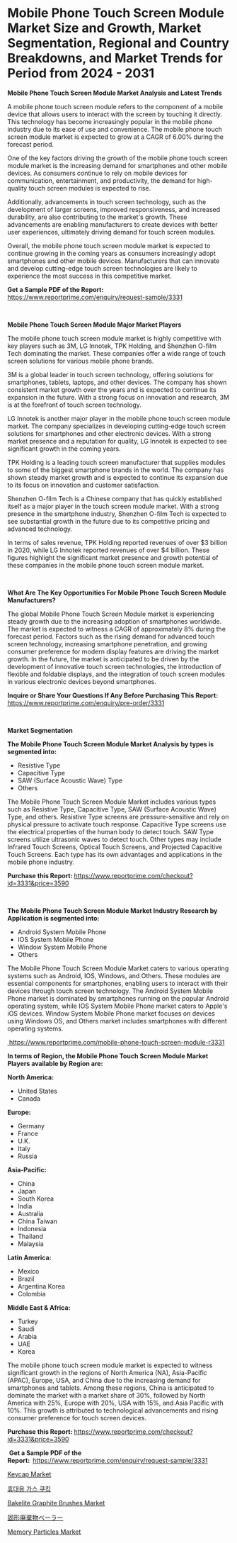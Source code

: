 <p><h1>Mobile Phone Touch Screen Module Market Size and Growth, Market Segmentation, Regional and Country Breakdowns, and Market Trends for Period from 2024 -  2031</h1></p><p><strong>Mobile Phone Touch Screen Module Market Analysis and Latest Trends</strong></p>
<p><p>A mobile phone touch screen module refers to the component of a mobile device that allows users to interact with the screen by touching it directly. This technology has become increasingly popular in the mobile phone industry due to its ease of use and convenience. The mobile phone touch screen module market is expected to grow at a CAGR of 6.00% during the forecast period.</p><p>One of the key factors driving the growth of the mobile phone touch screen module market is the increasing demand for smartphones and other mobile devices. As consumers continue to rely on mobile devices for communication, entertainment, and productivity, the demand for high-quality touch screen modules is expected to rise.</p><p>Additionally, advancements in touch screen technology, such as the development of larger screens, improved responsiveness, and increased durability, are also contributing to the market's growth. These advancements are enabling manufacturers to create devices with better user experiences, ultimately driving demand for touch screen modules.</p><p>Overall, the mobile phone touch screen module market is expected to continue growing in the coming years as consumers increasingly adopt smartphones and other mobile devices. Manufacturers that can innovate and develop cutting-edge touch screen technologies are likely to experience the most success in this competitive market.</p></p>
<p><strong>Get a Sample PDF of the Report:&nbsp;</strong> <a href="https://www.reportprime.com/enquiry/request-sample/3331">https://www.reportprime.com/enquiry/request-sample/3331</a></p>
<p>&nbsp;</p>
<p><strong>Mobile Phone Touch Screen Module Major Market Players</strong></p>
<p><p>The mobile phone touch screen module market is highly competitive with key players such as 3M, LG Innotek, TPK Holding, and Shenzhen O-film Tech dominating the market. These companies offer a wide range of touch screen solutions for various mobile phone brands.</p><p>3M is a global leader in touch screen technology, offering solutions for smartphones, tablets, laptops, and other devices. The company has shown consistent market growth over the years and is expected to continue its expansion in the future. With a strong focus on innovation and research, 3M is at the forefront of touch screen technology.</p><p>LG Innotek is another major player in the mobile phone touch screen module market. The company specializes in developing cutting-edge touch screen solutions for smartphones and other electronic devices. With a strong market presence and a reputation for quality, LG Innotek is expected to see significant growth in the coming years.</p><p>TPK Holding is a leading touch screen manufacturer that supplies modules to some of the biggest smartphone brands in the world. The company has shown steady market growth and is expected to continue its expansion due to its focus on innovation and customer satisfaction.</p><p>Shenzhen O-film Tech is a Chinese company that has quickly established itself as a major player in the touch screen module market. With a strong presence in the smartphone industry, Shenzhen O-film Tech is expected to see substantial growth in the future due to its competitive pricing and advanced technology.</p><p>In terms of sales revenue, TPK Holding reported revenues of over $3 billion in 2020, while LG Innotek reported revenues of over $4 billion. These figures highlight the significant market presence and growth potential of these companies in the mobile phone touch screen module market.</p></p>
<p>&nbsp;</p>
<p><strong>What Are The Key Opportunities For Mobile Phone Touch Screen Module Manufacturers?</strong></p>
<p><p>The global Mobile Phone Touch Screen Module market is experiencing steady growth due to the increasing adoption of smartphones worldwide. The market is expected to witness a CAGR of approximately 8% during the forecast period. Factors such as the rising demand for advanced touch screen technology, increasing smartphone penetration, and growing consumer preference for modern display features are driving the market growth. In the future, the market is anticipated to be driven by the development of innovative touch screen technologies, the introduction of flexible and foldable displays, and the integration of touch screen modules in various electronic devices beyond smartphones.</p></p>
<p><strong>Inquire or Share Your Questions If Any Before Purchasing This Report:</strong> <a href="https://www.reportprime.com/enquiry/pre-order/3331">https://www.reportprime.com/enquiry/pre-order/3331</a></p>
<p>&nbsp;</p>
<p><strong>Market Segmentation</strong></p>
<p><strong>The Mobile Phone Touch Screen Module Market Analysis by types is segmented into:</strong></p>
<p><ul><li>Resistive Type</li><li>Capacitive Type</li><li>SAW (Surface Acoustic Wave) Type</li><li>Others</li></ul></p>
<p><p>The Mobile Phone Touch Screen Module Market includes various types such as Resistive Type, Capacitive Type, SAW (Surface Acoustic Wave) Type, and others. Resistive Type screens are pressure-sensitive and rely on physical pressure to activate touch response. Capacitive Type screens use the electrical properties of the human body to detect touch. SAW Type screens utilize ultrasonic waves to detect touch. Other types may include Infrared Touch Screens, Optical Touch Screens, and Projected Capacitive Touch Screens. Each type has its own advantages and applications in the mobile phone industry.</p></p>
<p><strong>Purchase this Report:&nbsp;</strong><a href="https://www.reportprime.com/checkout?id=3331&price=3590">https://www.reportprime.com/checkout?id=3331&price=3590</a></p>
<p>&nbsp;</p>
<p><strong>The Mobile Phone Touch Screen Module Market Industry Research by Application is segmented into:</strong></p>
<p><ul><li>Android System Mobile Phone</li><li>IOS System Mobile Phone</li><li>Window System Mobile Phone</li><li>Others</li></ul></p>
<p><p>The Mobile Phone Touch Screen Module Market caters to various operating systems such as Android, IOS, Windows, and Others. These modules are essential components for smartphones, enabling users to interact with their devices through touch screen technology. The Android System Mobile Phone market is dominated by smartphones running on the popular Android operating system, while IOS System Mobile Phone market caters to Apple's iOS devices. Window System Mobile Phone market focuses on devices using Windows OS, and Others market includes smartphones with different operating systems.</p></p>
<p><a href="https://www.reportprime.com/mobile-phone-touch-screen-module-r3331">&nbsp;https://www.reportprime.com/mobile-phone-touch-screen-module-r3331</a></p>
<p><strong>In terms of Region, the Mobile Phone Touch Screen Module Market Players available by Region are:</strong></p>
<p>
    <p> <strong> North America: </strong>
        <ul>
            <li>United States</li>
            <li>Canada</li>
        </ul>
        </p> 
    <p> <strong> Europe: </strong>
        <ul>
            <li>Germany</li>
            <li>France</li>
            <li>U.K.</li>
            <li>Italy</li>
            <li>Russia</li>
        </ul>
        </p> 
    <p> <strong> Asia-Pacific: </strong>
        <ul>
            <li>China</li>
            <li>Japan</li>
            <li>South Korea</li>
            <li>India</li>
            <li>Australia</li>
            <li>China Taiwan</li>
            <li>Indonesia</li>
            <li>Thailand</li>
            <li>Malaysia</li>
        </ul>
        </p> 
    <p> <strong> Latin America: </strong>
        <ul>
            <li>Mexico</li>
            <li>Brazil</li>
            <li>Argentina Korea</li>
            <li>Colombia</li>
        </ul>
        </p> 
    <p> <strong> Middle East & Africa: </strong>
        <ul>
            <li>Turkey</li>
            <li>Saudi</li>
            <li>Arabia</li>
            <li>UAE</li>
            <li>Korea</li>
        </ul>
    </p>
    </p>
<p><p>The mobile phone touch screen module market is expected to witness significant growth in the regions of North America (NA), Asia-Pacific (APAC), Europe, USA, and China due to the increasing demand for smartphones and tablets. Among these regions, China is anticipated to dominate the market with a market share of 30%, followed by North America with 25%, Europe with 20%, USA with 15%, and Asia Pacific with 10%. This growth is attributed to technological advancements and rising consumer preference for touch screen devices.</p></p>
<p><strong>Purchase this Report: </strong><a href="https://www.reportprime.com/checkout?id=3331&price=3590">https://www.reportprime.com/checkout?id=3331&price=3590</a></p>
<p>&nbsp;<strong>Get a Sample PDF of the Report:&nbsp;&nbsp;</strong><a href="https://www.reportprime.com/enquiry/request-sample/3331">https://www.reportprime.com/enquiry/request-sample/3331</a></p>
<p><strong></strong></p>
<p><p><a href="https://issuu.com/reportprime-2/docs/keycap-market-size-2030.pptx">Keycap Market</a></p><p><a href="https://github.com/solomonbode85/Market-Research-Report-List-1/blob/main/710452969736.md">휴대용 가스 쿠킹</a></p><p><a href="https://github.com/changoleonlaverguenzanoexiste/Market-Research-Report-List-3/blob/main/bakelite-graphite-brushes-market.md">Bakelite Graphite Brushes Market</a></p><p><a href="https://github.com/luffiazaza/Market-Research-Report-List-1/blob/main/871544572939.md">固形廃棄物ベーラー</a></p><p><a href="https://github.com/dimitrishawkinswaynenp91rgz/Market-Research-Report-List-2/blob/main/memory-particles-market.md">Memory Particles Market</a></p></p>